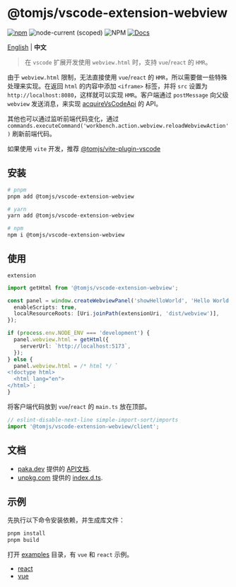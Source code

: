 # @tomjs/vscode-extension-webview

[![npm](https://img.shields.io/npm/v/@tomjs/vscode-extension-webview)](https://www.npmjs.com/package/@tomjs/vscode-extension-webview) ![node-current (scoped)](https://img.shields.io/node/v/@tomjs/vscode-extension-webview) ![NPM](https://img.shields.io/npm/l/@tomjs/vscode-extension-webview) [![Docs](https://www.paka.dev/badges/v0/cute.svg)](https://www.paka.dev/npm/@tomjs/vscode-extension-webview)

[English](./README.md) | **中文**

> 在 `vscode` 扩展开发使用 `webview.html` 时，支持 `vue`/`react` 的 `HMR`。

由于 `webview.html` 限制，无法直接使用 `vue`/`react` 的 `HMR`，所以需要做一些特殊处理来实现。在返回 `html` 的内容中添加 `<iframe>` 标签，并将 `src` 设置为 `http://localhost:8080`，这样就可以实现 `HMR`。客户端通过 `postMessage` 向父级 `webview` 发送消息，来实现 [acquireVsCodeApi](https://code.visualstudio.com/api/references/vscode-api#Webview) 的 API。

其他也可以通过监听前端代码变化，通过 `commands.executeCommand('workbench.action.webview.reloadWebviewAction')` 刷新前端代码。

如果使用 `vite` 开发，推荐 [@tomjs/vite-plugin-vscode](https://www.npmjs.com/package/@tomjs/vite-plugin-vscode)

## 安装

```bash
# pnpm
pnpm add @tomjs/vscode-extension-webview

# yarn
yarn add @tomjs/vscode-extension-webview

# npm
npm i @tomjs/vscode-extension-webview
```

## 使用

`extension`

```ts
import getHtml from '@tomjs/vscode-extension-webview';

const panel = window.createWebviewPanel('showHelloWorld', 'Hello World', ViewColumn.One, {
  enableScripts: true,
  localResourceRoots: [Uri.joinPath(extensionUri, 'dist/webview')],
});

if (process.env.NODE_ENV === 'development') {
  panel.webview.html = getHtml({
    serverUrl: `http://localhost:5173`,
  });
} else {
  panel.webview.html = /* html */ `
<!doctype html>
  <html lang="en">
</html>`;
}
```

将客户端代码放到 `vue`/`react` 的 `main.ts` 放在顶部。

```ts
// eslint-disable-next-line simple-import-sort/imports
import '@tomjs/vscode-extension-webview/client';
```

## 文档

- [paka.dev](https://paka.dev) 提供的 [API文档](https://paka.dev/npm/@tomjs/vscode-extension-webview).
- [unpkg.com](https://www.unpkg.com/) 提供的 [index.d.ts](https://www.unpkg.com/browse/@tomjs/vscode-extension-webview/dist/index.d.ts).

## 示例

先执行以下命令安装依赖，并生成库文件：

```bash
pnpm install
pnpm build
```

打开 [examples](./examples) 目录，有 `vue` 和 `react` 示例。

- [react](./examples/react)
- [vue](./examples/vue)
